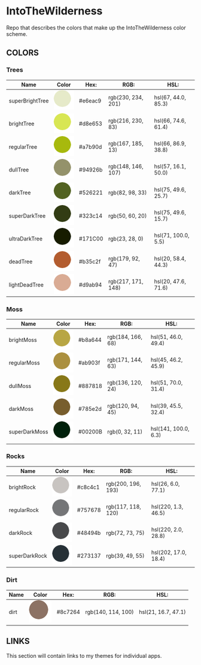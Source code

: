# IntoTheWilderness
Repo that describes the colors that make up the IntoTheWilderness color scheme.

## COLORS

### Trees
| Name            | Color     | Hex: | RGB: | HSL: |
| --------------- | -------   | ---- | ---- | ---- |
| superBrightTree |![superBrightTree](images/superBrightTree.png)|#e6eac9 |  rgb(230, 234, 201) | hsl(67, 44.0, 85.3) |           
| brightTree      |![brightTree](images/brightTree.png) |#d8e653 | rgb(216, 230, 83) | hsl(66, 74.6, 61.4) |
| regularTree     |![regularTree](images/regularTree.png) |#a7b90d | rgb(167, 185, 13) | hsl(66, 86.9, 38.8) |
| dullTree        |![dullTree](images/dullTree.png) |#94926b | rgb(148, 146, 107) | hsl(57, 16.1, 50.0) |
| darkTree        |![darkTree](images/darkTree.png) |#526221 | rgb(82, 98, 33) | hsl(75, 49.6, 25.7) |
| superDarkTree   |![superDarkTree](images/superDarkTree.png) | #323c14 | rgb(50, 60, 20) | hsl(75, 49.6, 15.7) |
| ultraDarkTree   |![ultraDarkTree](images/ultraDarkTree.png) | #171C00 | rgb(23, 28, 0) | hsl(71, 100.0, 5.5) |
| deadTree        |![deadTree](images/deadTree.png) | #b35c2f | rgb(179, 92, 47) | hsl(20, 58.4, 44.3) |
| lightDeadTree   |![lightDeadTree](images/lightDeadTree.png) | #d9ab94 | rgb(217, 171, 148) | hsl(20, 47.6, 71.6) |
### Moss                 
| Name            | Color     |Hex: | RGB: | HSL: |
| --------------- | -------   |---- | ---- | ---- |
| brightMoss      | ![brightMoss](images/brightMoss.png) | #b8a644 | rgb(184, 166, 68) | hsl(51, 46.0, 49.4) |
| regularMoss     |![regularMoss](images/regularMoss.png) | #ab903f | rgb(171, 144, 63) | hsl(45, 46.2, 45.9) |
| dullMoss        |![dullMoss](images/dullMoss.png) | #887818 | rgb(136, 120, 24) | hsl(51, 70.0, 31.4) |
| darkMoss        |![darkMoss](images/darkMoss.png) | #785e2d | rgb(120, 94, 45) | hsl(39, 45.5, 32.4) |
| superDarkMoss   |![superDarkMoss](images/superDarkMoss.png) | #00200B | rgb(0, 32, 11) | hsl(141, 100.0, 6.3) |
### Rocks                
| Name            | Color     |Hex: | RGB: | HSL: |
| --------------- | -------   |---- | ---- | ---- |
| brightRock      |  ![brightRock](images/brightRock.png)| #c8c4c1 | rgb(200, 196, 193) | hsl(26, 6.0, 77.1) |
| regularRock     |  ![regularRock](images/regularRock.png)| #757678 | rgb(117, 118, 120) | hsl(220, 1.3, 46.5) |
| darkRock        |  ![darkRock](images/darkRock.png)| #48494b | rgb(72, 73, 75) | hsl(220, 2.0, 28.8) |
| superDarkRock   |  ![superDarkRock](images/superDarkRock.png)| #273137 | rgb(39, 49, 55) | hsl(202, 17.0, 18.4) |
### Dirt                 
| Name            | Color     |Hex: | RGB: | HSL: |
| --------------- | -------   |---- | ---- | ---- |
| dirt            |  ![dirt](images/dirt.png)| #8c7264 | rgb(140, 114, 100) | hsl(21, 16.7, 47.1) |

## LINKS
This section will contain links to my themes for individual apps.

